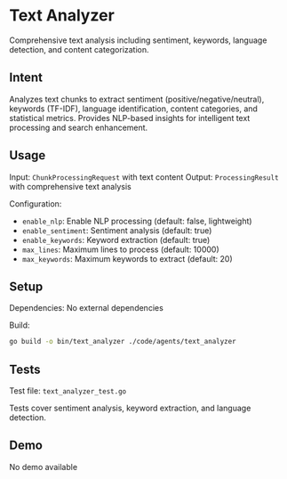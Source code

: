 # Text Analyzer

Comprehensive text analysis including sentiment, keywords, language detection, and content categorization.

## Intent

Analyzes text chunks to extract sentiment (positive/negative/neutral), keywords (TF-IDF), language identification, content categories, and statistical metrics. Provides NLP-based insights for intelligent text processing and search enhancement.

## Usage

Input: `ChunkProcessingRequest` with text content
Output: `ProcessingResult` with comprehensive text analysis

Configuration:
- `enable_nlp`: Enable NLP processing (default: false, lightweight)
- `enable_sentiment`: Sentiment analysis (default: true)
- `enable_keywords`: Keyword extraction (default: true)
- `max_lines`: Maximum lines to process (default: 10000)
- `max_keywords`: Maximum keywords to extract (default: 20)

## Setup

Dependencies: No external dependencies

Build:
```bash
go build -o bin/text_analyzer ./code/agents/text_analyzer
```

## Tests

Test file: `text_analyzer_test.go`

Tests cover sentiment analysis, keyword extraction, and language detection.

## Demo

No demo available

